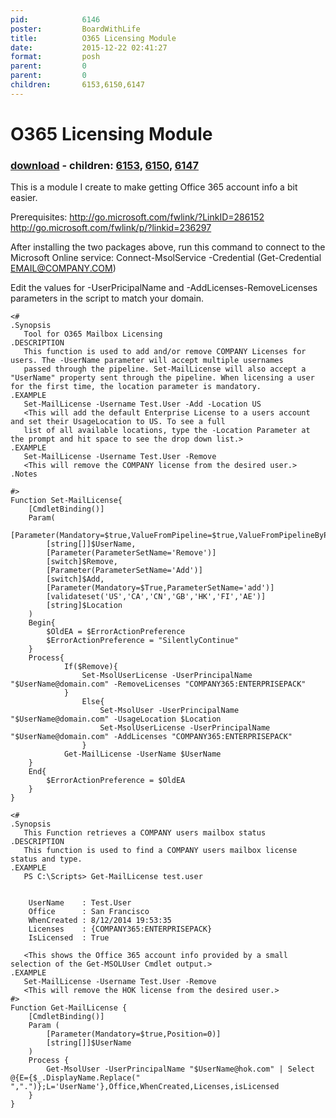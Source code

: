 ```yaml
---
pid:            6146
poster:         BoardWithLife
title:          O365 Licensing Module
date:           2015-12-22 02:41:27
format:         posh
parent:         0
parent:         0
children:       6153,6150,6147
---
```


# O365 Licensing Module

### [download](6146.ps1) - children: [6153](6153.md), [6150](6150.md), [6147](6147.md)

This is a module I create to make getting Office 365 account info a bit easier. 

Prerequisites:
http://go.microsoft.com/fwlink/?LinkID=286152
http://go.microsoft.com/fwlink/p/?linkid=236297

After installing the two packages above, run this command to connect to the Microsoft Online service:
Connect-MsolService -Credential (Get-Credential EMAIL@COMPANY.COM)

Edit the values for -UserPricipalName and -AddLicenses\-RemoveLicenses parameters in the script to match your domain. 

```posh
<#
.Synopsis
   Tool for O365 Mailbox Licensing
.DESCRIPTION
   This function is used to add and/or remove COMPANY Licenses for users. The -UserName parameter will accept multiple usernames
   passed through the pipeline. Set-MailLicense will also accept a "UserName" property sent through the pipeline. When licensing a user for the first time, the location parameter is mandatory. 
.EXAMPLE
   Set-MailLicense -Username Test.User -Add -Location US
   <This will add the default Enterprise License to a users account and set their UsageLocation to US. To see a full
   list of all available locations, type the -Location Parameter at the prompt and hit space to see the drop down list.>
.EXAMPLE
   Set-MailLicense -Username Test.User -Remove
   <This will remove the COMPANY license from the desired user.>
.Notes
    
#>
Function Set-MailLicense{
    [CmdletBinding()]
    Param(
        [Parameter(Mandatory=$true,ValueFromPipeline=$true,ValueFromPipelineByPropertyName=$true,Position=0)]
        [string[]]$UserName,
        [Parameter(ParameterSetName='Remove')]
        [switch]$Remove,
        [Parameter(ParameterSetName='Add')]
        [switch]$Add,
        [Parameter(Mandatory=$True,ParameterSetName='add')]
        [validateset('US','CA','CN','GB','HK','FI','AE')]
        [string]$Location
    )
    Begin{
        $OldEA = $ErrorActionPreference
        $ErrorActionPreference = "SilentlyContinue"
    }
    Process{
            If($Remove){
                Set-MsolUserLicense -UserPrincipalName "$UserName@domain.com" -RemoveLicenses "COMPANY365:ENTERPRISEPACK"
            }
                Else{
                    Set-MsolUser -UserPrincipalName "$UserName@domain.com" -UsageLocation $Location 
                    Set-MsolUserLicense -UserPrincipalName "$UserName@domain.com" -AddLicenses "COMPANY365:ENTERPRISEPACK"
                }
            Get-MailLicense -UserName $UserName
    }
    End{
        $ErrorActionPreference = $OldEA
    }
}

<#
.Synopsis
   This Function retrieves a COMPANY users mailbox status
.DESCRIPTION
   This function is used to find a COMPANY users mailbox license status and type. 
.EXAMPLE
   PS C:\Scripts> Get-MailLicense test.user


    UserName    : Test.User
    Office      : San Francisco
    WhenCreated : 8/12/2014 19:53:35
    Licenses    : {COMPANY365:ENTERPRISEPACK}
    IsLicensed  : True

   <This shows the Office 365 account info provided by a small selection of the Get-MSOLUser Cmdlet output.>
.EXAMPLE
   Set-MailLicense -Username Test.User -Remove
   <This will remove the HOK license from the desired user.>
#>
Function Get-MailLicense {
    [CmdletBinding()]
    Param (
        [Parameter(Mandatory=$true,Position=0)]
        [string[]]$UserName
    )
    Process {
        Get-MsolUser -UserPrincipalName "$UserName@hok.com" | Select @{E={$_.DisplayName.Replace(" ",".")};L='UserName'},Office,WhenCreated,Licenses,isLicensed
    }
}
```

